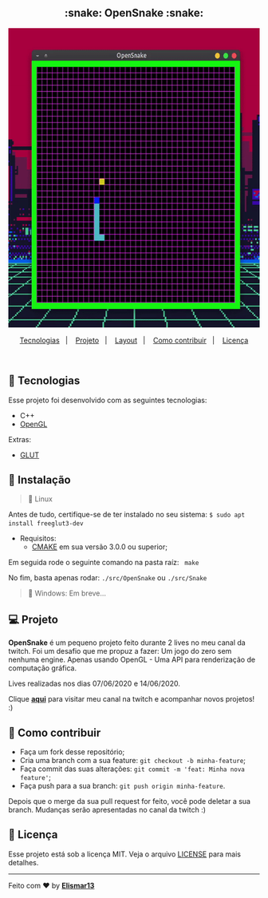 
<h2 align="center">
  :snake: OpenSnake :snake:
</h2>
<center>
  <img src="https://github.com/Elismar13/OpenSnake/blob/master/.github/snakegame.gif?raw=true" width="600" height="600">
</center>

<p align="center">
  <a href="#rocket-tecnologias">Tecnologias</a>&nbsp;&nbsp;&nbsp;|&nbsp;&nbsp;&nbsp;
  <a href="#-projeto">Projeto</a>&nbsp;&nbsp;&nbsp;|&nbsp;&nbsp;&nbsp;
  <a href="#-layout">Layout</a>&nbsp;&nbsp;&nbsp;|&nbsp;&nbsp;&nbsp;
  <a href="#-como-contribuir">Como contribuir</a>&nbsp;&nbsp;&nbsp;|&nbsp;&nbsp;&nbsp;
  <a href="#memo-licença">Licença</a>
</p>

<br>

## :rocket: Tecnologias

Esse projeto foi desenvolvido com as seguintes tecnologias:

- C++
- [OpenGL](https://www.opengl.org)

Extras:

- [GLUT](https://www.opengl.org/resources/libraries/glut/)


## :wrench: Instalação

> :penguin: Linux

Antes de tudo, certifique-se de ter instalado no seu sistema:
  `$ sudo apt install freeglut3-dev `

- Requisitos:
  - [CMAKE](https://cmake.org/) em sua versão 3.0.0 ou superior;

Em seguida rode o seguinte comando na pasta raíz: 
` make`

No fim, basta apenas rodar: 
`./src/OpenSnake` ou `./src/Snake` 
</br>


> :checkered_flag: Windows: Em breve...



## 💻 Projeto

**OpenSnake** é um pequeno projeto feito durante 2 lives no meu canal da twitch. Foi um desafio que me propuz a fazer: Um jogo
do zero sem nenhuma engine. Apenas usando OpenGL - Uma API para renderização de computação gráfica.

Lives realizadas nos dias 07/06/2020 e 14/06/2020. 

Clique [**aqui**](https://www.twitch.tv/thushima_) para visitar meu canal na twitch e acompanhar novos projetos! :) 


## 🤔 Como contribuir

- Faça um fork desse repositório;
- Cria uma branch com a sua feature: `git checkout -b minha-feature`;
- Faça commit das suas alterações: `git commit -m 'feat: Minha nova feature'`;
- Faça push para a sua branch: `git push origin minha-feature`.

Depois que o merge da sua pull request for feito, você pode deletar a sua branch. Mudanças serão apresentadas no canal da twitch :)

## :memo: Licença

Esse projeto está sob a licença MIT. Veja o arquivo [LICENSE](LICENSE.md) para mais detalhes.

---

Feito com ❤️ by [**Elismar13**](www.github.com/Elismar13)

